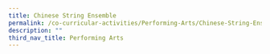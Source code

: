 ```yaml
---
title: Chinese String Ensemble
permalink: /co-curricular-activities/Performing-Arts/Chinese-String-Ensemble
description: ""
third_nav_title: Performing Arts
---
```

